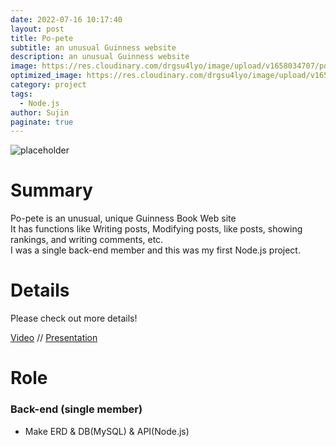 ```yaml
---
date: 2022-07-16 10:17:40
layout: post
title: Po-pete
subtitle: an unusual Guinness website
description: an unusual Guinness website
image: https://res.cloudinary.com/drgsu4lyo/image/upload/v1658034707/popete_ccsukd.jpg
optimized_image: https://res.cloudinary.com/drgsu4lyo/image/upload/v1658034707/popete_ccsukd.jpg
category: project
tags:
  - Node.js
author: Sujin
paginate: true
---
```


![placeholder](https://res.cloudinary.com/drgsu4lyo/image/upload/v1658034904/popete-2_gjrwz6.jpg "pic")


<h1>Summary</h1>
Po-pete is an unusual, unique Guinness Book Web site
<br/>
It has functions like Writing posts, Modifying posts, like posts, showing rankings, and writing comments, etc.
<br/>
I was a single back-end member and this was my first Node.js project.

<h1>Details</h1>
Please check out more details! <br/>

[Video](https://drive.google.com/file/d/1feHHkQd2CsXKFvM_CUrwsCtpXhOc9_7j/view?usp=sharing) //
[Presentation](https://docs.google.com/presentation/d/1jPxGkBL3LfyoUJqYsUrAdTnRHPD6_JGOQmhpBAzKuVg/edit?usp=sharing)

<h1>Role</h1>
<h3>Back-end (single member)</h3>
<ul>
  <li>Make ERD & DB(MySQL) & API(Node.js)</li>
</ul>
